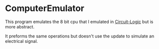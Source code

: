 # ComputerEmulator
This program emulates the 8 bit cpu that I emulated in [Circuit-Logic](https://github.com/Tweety79rw/Circuit-Logic) but is more abstract.

It preforms the same operations but doesn't use the update to simulate an electrical signal.


